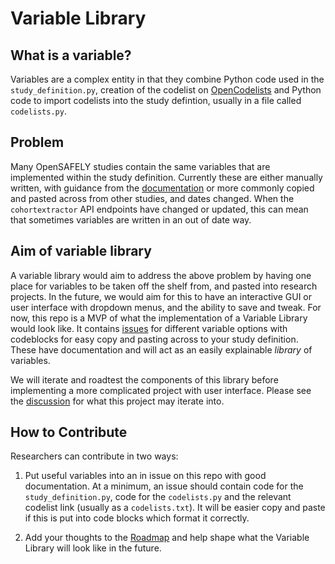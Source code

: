 # Variable Library

## What is a variable?
Variables are a complex entity in that they combine Python code used in the `study_definition.py`, 
creation of the codelist on [OpenCodelists](codelists.opensafely.org) and Python code to import
codelists into the study defintion, usually in a file called `codelists.py`. 

## Problem 
Many OpenSAFELY studies contain the same variables that are implemented within the study 
definition. Currently these are either manually written, with guidance from the 
[documentation](docs.opensafely.org) or more commonly copied and pasted across 
from other studies, and dates changed. When the `cohortextractor` API endpoints have changed
or updated, this can mean that sometimes variables are written in an out of date way. 

## Aim of variable library
A variable library would aim to address the above problem by having one place for
variables to be taken off the shelf from, and pasted into research projects. In the future,
we would aim for this to have an interactive GUI or user interface with 
dropdown menus, and the ability to save and tweak. For now, this repo is a MVP of what the implementation of a Variable Library would look like. 
It contains [issues](https://github.com/opensafely/long-covid/issues) for different 
variable options with codeblocks for easy copy and pasting across to your study definition. 
These have documentation and will act as an easily explainable _library_ of variables. 

We will iterate and roadtest the components of this library before implementing a more complicated
project with user interface.
Please see the [discussion](https://github.com/opensafely-core/roadmap/discussions/5)
for what this project may iterate into. 

## How to Contribute
Researchers can contribute in two ways:
1) Put useful variables into an in issue on this repo with good documentation. At a 
minimum, an issue should contain code for the `study_definition.py`, code for the 
   `codelists.py` and the relevant codelist link (usually as a `codelists.txt`). It will be easier 
   copy and paste if this is put into code blocks which format it correctly. 
   
2. Add your thoughts to the [Roadmap](https://github.com/opensafely-core/roadmap/discussions/5)
and help shape what the Variable Library will look like in the future. 

